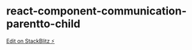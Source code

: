 # react-component-communication-parentto-child

[Edit on StackBlitz ⚡️](https://stackblitz.com/edit/react-component-communication-parentto-child)